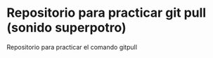 # Repositorio para practicar git pull (sonido superpotro)
Repositorio para practicar el comando gitpull
